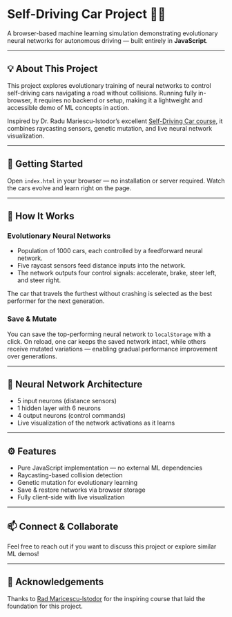 # Self-Driving Car Project 🚗🧠

A browser-based machine learning simulation demonstrating evolutionary neural networks for autonomous driving — built entirely in **JavaScript**.

---

## 💡 About This Project

This project explores evolutionary training of neural networks to control self-driving cars navigating a road without collisions. Running fully in-browser, it requires no backend or setup, making it a lightweight and accessible demo of ML concepts in action.

Inspired by Dr. Radu Mariescu-Istodor’s excellent [Self-Driving Car course](https://www.youtube.com/watch?v=NkI9ia2cLhc&list=PLB0Tybl0UNfYoJE7ZwsBQoDIG4YN9ptyY), it combines raycasting sensors, genetic mutation, and live neural network visualization.

---

## 🚀 Getting Started

Open `index.html` in your browser — no installation or server required. Watch the cars evolve and learn right on the page.

---

## 🔧 How It Works

### Evolutionary Neural Networks

* Population of 1000 cars, each controlled by a feedforward neural network.
* Five raycast sensors feed distance inputs into the network.
* The network outputs four control signals: accelerate, brake, steer left, and steer right.

The car that travels the furthest without crashing is selected as the best performer for the next generation.

### Save & Mutate

You can save the top-performing neural network to `localStorage` with a click. On reload, one car keeps the saved network intact, while others receive mutated variations — enabling gradual performance improvement over generations.

---

## 🧠 Neural Network Architecture

* 5 input neurons (distance sensors)
* 1 hidden layer with 6 neurons
* 4 output neurons (control commands)
* Live visualization of the network activations as it learns

---

## ⚙️ Features

* Pure JavaScript implementation — no external ML dependencies
* Raycasting-based collision detection
* Genetic mutation for evolutionary learning
* Save & restore networks via browser storage
* Fully client-side with live visualization

---

## 📫 Connect & Collaborate

Feel free to reach out if you want to discuss this project or explore similar ML demos!

---

## 🙏 Acknowledgements

Thanks to [Rad Maricescu-Istodor](https://www.youtube.com/watch?v=NkI9ia2cLhc&list=PLB0Tybl0UNfYoJE7ZwsBQoDIG4YN9ptyY) for the inspiring course that laid the foundation for this project.

